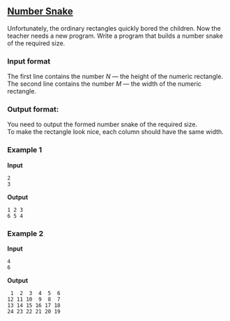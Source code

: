 ## [Number Snake](../../../solutions/2.4/24_n.py)

Unfortunately, the ordinary rectangles quickly bored the children. Now the teacher needs a new program. Write a program that builds a number snake of the required size.

### Input format

The first line contains the number $N$ — the height of the numeric rectangle.  
The second line contains the number $M$ — the width of the numeric rectangle.

### Output format:

You need to output the formed number snake of the required size.  
To make the rectangle look nice, each column should have the same width.

### Example 1

**Input**
```plaintext
2
3
```

**Output**
```plaintext
1 2 3
6 5 4
```

### Example 2

**Input**
```plaintext
4
6
```

**Output**
```plaintext
 1  2  3  4  5  6
12 11 10  9  8  7
13 14 15 16 17 18
24 23 22 21 20 19
```
